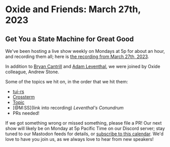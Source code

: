 # Oxide and Friends: March 27th, 2023

## Get You a State Machine for Great Good

We've been hosting a live show weekly on Mondays at 5p for about an hour,
and recording them all; here is
[the recording from March 27th, 2023](https://youtu.be/7RR6hFE_jDU).

In addition to
[Bryan Cantrill](https://mastodon.social/@bcantrill) and
[Adam Leventhal](https://mastodon.social/@ahl),
we were joined by Oxide colleague,
Andrew Stone.

Some of the topics we hit on, in the order that we hit them:

- [tui-rs](https://github.com/fdehau/tui-rs)
- [Crossterm](https://github.com/crossterm-rs/crossterm)
- [Topic](link)
- [@M:SS](link into recording)
  *Leventhal's Conundrum*
- PRs needed!

If we got something wrong or missed something, please file a PR!
Our next show will likely be on Monday at 5p Pacific Time on our Discord
server; stay tuned to our Mastodon feeds for details, or [subscribe to this
calendar](https://sesh.fyi/api/calendar/v2/iMdFbuFRupMwuTiwvXswNU.ics).  We'd
love to have you join us, as we always love to hear from new speakers!

